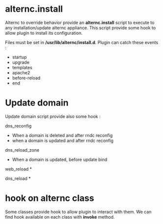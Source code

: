 # alternc.install

Alternc to override behavior provide an **alternc.install** script to execute to any installation/update alternc appliance.
This script provide some hook to allow plugin to install its configuration.

Files must be set in **/usr/lib/alternc/install.d**. Plugin can catch these events : 
* startup
* upgrade
* templates
* apache2
* before-reload
* end

# Update domain

Update domain script provide also some hook  : 

dns_reconfig
* When a domain is deleted and after rndc reconfig
* when a domain is updated and after rndc reconfig

dns_reload_zone
* When a domain is updated, before update bind

web_reload
* 

dns_reload
* 

# hook on alternc class

Some classes provide hook to allow plugin to interact with them.
We can find hook available on each class with **invoke** method.
